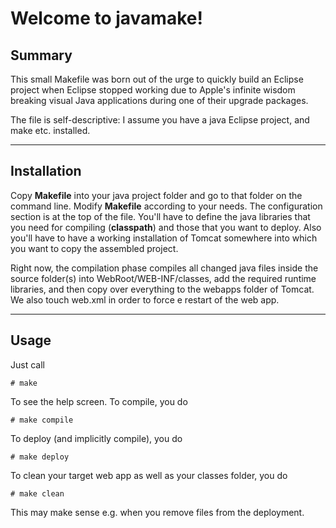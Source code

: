 Welcome to javamake!
=====================


Summary
---------

This small Makefile was born out of the urge to quickly build an Eclipse project when Eclipse stopped working due to Apple's infinite wisdom breaking visual Java applications during  one of their upgrade packages.

The file is self-descriptive: I assume you have a java Eclipse project, and make etc. installed.


----------

Installation
---------

Copy **Makefile** into your java project folder and go to that folder on the command line. Modify **Makefile** according to your needs. The configuration section is at the top of the file. You'll have to define the java libraries that you need for compiling (**classpath**) and those that you want to deploy. Also you'll have to have a working installation of Tomcat somewhere into which you want to copy the assembled project.

Right now, the compilation phase compiles all changed java files inside the source folder(s) into WebRoot/WEB-INF/classes, add the required runtime libraries, and then copy over everything to the webapps folder of Tomcat. We also touch web.xml in order to force e restart of the web app.


----------

Usage
---------

Just call

```
# make
```

To see the help screen. To compile, you do

```
# make compile
```

To deploy (and implicitly compile), you do

```
# make deploy
```

To clean your target web app as well as your classes folder, you do

```
# make clean
```

This may make sense e.g. when you remove files from the deployment.
